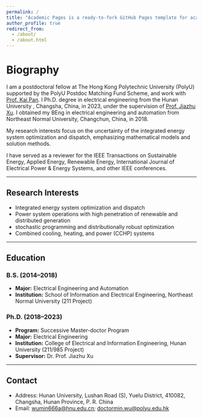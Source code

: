 ```yaml
---
permalink: /
title: "Academic Pages is a ready-to-fork GitHub Pages template for academic personal websites"
author_profile: true
redirect_from: 
  - /about/
  - /about.html
---
```


# **Biography**

I am a postdoctoral fellow at The Hong Kong Polytechnic University (PolyU) supported by the PolyU Postdoc Matching Fund Scheme, and work with [Prof. Kai Pan](https://sites.google.com/view/kaipanuf/home?authuser=0). I Ph.D. degree in electrical engineering from the Hunan University , Changsha, China, in 2023, under the supervision of [Prof. Jiazhu Xu](https://scholargps.com/scholars/77776794750243/jiazhu-xu). I obtained my BEng in electrical engineering and automation from Northeast Normal University, Changchun, China, in 2018.

My research interests focus on the uncertainty of the integrated energy system optimization and dispatch, emphasizing mathematical models and solution methods.

I have served as a reviewer for the IEEE Transactions on Sustainable Energy, Applied Energy, Renewable Energy, International Journal of Electrical Power & Energy Systems, and other IEEE conferences.



---

## **Research Interests**
- Integrated energy system optimization and dispatch  
- Power system operations with high penetration of renewable and distributed generation  
- stochastic programming and distributionally robust optimization 
- Combined cooling, heating, and power (CCHP) systems  

---

## **Education**
### **B.S. (2014–2018)**
- **Major:** Electrical Engineering and Automation  
- **Institution:** School of Information and Electrical Engineering, Northeast Normal University (211 Project)  

### **Ph.D. (2018–2023)**
- **Program:** Successive Master-doctor Program  
- **Major:** Electrical Engineering  
- **Institution:** College of Electrical and Information Engineering, Hunan University (211/985 Project)  
- **Supervisor:** Dr. Prof. Jiazhu Xu  

---

## **Contact**
- Address: Hunan University, Lushan Road (S), Yuelu District, 410082, Changsha, Hunan Province, P. R. China  
- Email: wumin666a@hnu.edu.cn; doctormin.wu@polyu.edu.hk

